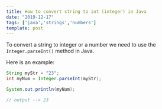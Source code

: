 ```yaml
---
title: How to convert string to int (integer) in Java
date: "2019-12-17"
tags: ['java','strings','numbers']
template: post
---
```


To convert a string to integer or a number we need to use the `Integer.parseInt()`
method in Java.

Here is an example:

```java
String myStr = "23";
int myNum = Integer.parseInt(myStr);

System.out.println(myNum);

// output --> 23
```
